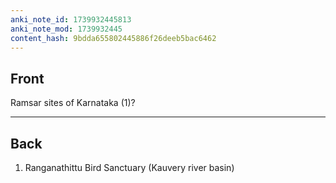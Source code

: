 ```yaml
---
anki_note_id: 1739932445813
anki_note_mod: 1739932445
content_hash: 9bdda655802445886f26deeb5bac6462
---
```


## Front

Ramsar sites of Karnataka (1)?

<hr/>

## Back

1. Ranganathittu Bird Sanctuary (Kauvery river basin)
